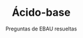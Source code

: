 ---
title: Ácido-base
subtitle: Preguntas de EBAU resueltas
summary: Preguntas de EBAU resueltas.
tags:
- EBAU
- reacciones-químicas
- ácido-base
categories:
- Química
weight: 7

_build:
  render: never

# Optional external URL for project (replaces project detail page).
external_link: "https://drive.google.com/file/d/1_I1AzcRtBctJ_BTd_J-hNWxpz2hGPRm9/view"

image:
  caption: "Imagen de [**InspiredImages**](https://pixabay.com/es/users/InspiredImages-57296/) en [Pixabay](https://pixabay.com/es/)"
  focal_point: Smart
---